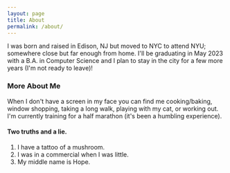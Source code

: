 ```yaml
---
layout: page
title: About
permalink: /about/
---
```


I was born and raised in Edison, NJ but moved to NYC to attend NYU; somewhere close but far enough from home. I'll be graduating in May 2023 with a B.A. in Computer Science and I plan to stay in the city for a few more years (I'm not ready to leave)!

### More About Me

When I don't have a screen in my face you can find me cooking/baking, window shopping, taking a long walk, playing with my cat, or working out. I'm currently training for a half marathon (it's been a humbling experience).

#### Two truths and a lie.
1. I have a tattoo of a mushroom.
2. I was in a commercial when I was little.
3. My middle name is Hope.


